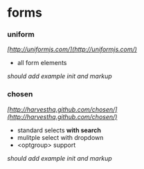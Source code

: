 forms
==========

### uniform

*[http://uniformjs.com/](http://uniformjs.com/)*

- all form elements

*should add example init and markup*

### chosen

*[http://harvesthq.github.com/chosen/](http://harvesthq.github.com/chosen/)*

- standard selects **with search**
- mulitple select with dropdown
- &lt;optgroup&gt; support

*should add example init and markup*
